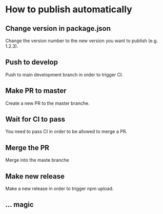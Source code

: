 # How to publish automatically

## Change version in package.json

Change the version number to the new version you want to publish (e.g. 1.2.3).

## Push to develop

Push to main development branch in order to trigger CI.

## Make PR to master

Create a new PR to the master branche.

## Wait for CI to pass

You need to pass CI in order to be allowed to merge a PR.

## Merge the PR

Merge into the maste branche

## Make new release

Make a new release in order to trigger npm upload.

## ... magic
